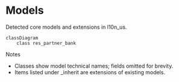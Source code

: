 # Models

Detected core models and extensions in l10n_us.

```mermaid
classDiagram
    class res_partner_bank
```

Notes
- Classes show model technical names; fields omitted for brevity.
- Items listed under _inherit are extensions of existing models.
